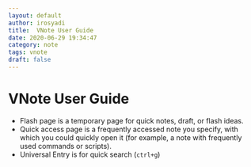 ```yaml
---
layout: default
author: irosyadi
title:  VNote User Guide
date: 2020-06-29 19:34:47
category: note
tags: vnote
draft: false
---
```


# VNote User Guide

- Flash page is a temporary page for quick notes, draft, or flash ideas. 
- Quick access page is a frequently accessed note you specify, with which you could quickly open it (for example, a note with frequently used commands or scripts).
- Universal Entry is for quick search (`ctrl+g`)
